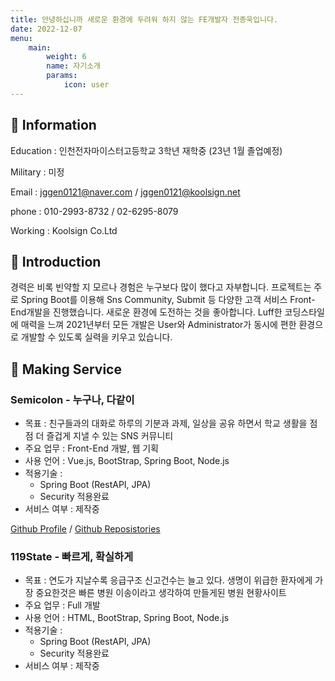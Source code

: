 ```yaml
---
title: 안녕하십니까 새로운 환경에 두려워 하지 않는 FE개발자 전종욱입니다.
date: 2022-12-07
menu:
    main: 
        weight: 6
        name: 자기소개
        params:
            icon: user
---
```


## 📢 Information

Education : 인천전자마이스터고등학교 3학년 재학중 (23년 1월 졸업예정)

Military : 미정

Email : jggen0121@naver.com / jggen0121@koolsign.net

phone : 010-2993-8732 / 02-6295-8079

Working : Koolsign Co.Ltd

## 📣 Introduction

경력은 비록 빈약할 지 모르나 경험은 누구보다 많이 했다고 자부합니다. 프로젝트는 주로 Spring Boot를 이용해 Sns Community, Submit 등 다양한 고객 서비스 Front-End개발을 진행했습니다. 새로운 환경에 도전하는 것을 좋아합니다. Luff한 코딩스타일에 매력을 느껴 2021년부터 모든 개발은 User와 Administrator가 동시에 편한 환경으로 개발할 수 있도록 실력을 키우고 있습니다.

## 🎨 Making Service

### Semicolon - 누구나, 다같이

* 목표 : 친구들과의 대화로 하루의 기분과 과제, 일상을 공유 하면서 학교 생활을 점점 더 즐겁게 지낼 수 있는 SNS 커뮤니티
* 주요 업무 : Front-End 개발, 웹 기획
* 사용 언어 : Vue.js, BootStrap, Spring Boot, Node.js
* 적용기술 :
    * Spring Boot (RestAPI, JPA)
    * Security 적용완료
* 서비스 여부 : 제작중

[Github Profile](https://github.com/jeonjongyook) / 
[Github Reposistories](https://github.com/jeonjongyook/SemiColon) 


### 119State - 빠르게, 확실하게 

* 목표 : 연도가 지날수록 응급구조 신고건수는 늘고 있다. 생명이 위급한 환자에게 가장 중요한것은 빠른 병원 이송이라고 생각하여 만들게된 병원 현황사이트
* 주요 업무 : Full 개발
* 사용 언어 : HTML, BootStrap, Spring Boot, Node.js
* 적용기술 :
    * Spring Boot (RestAPI, JPA)
    * Security 적용완료
* 서비스 여부 : 제작중
